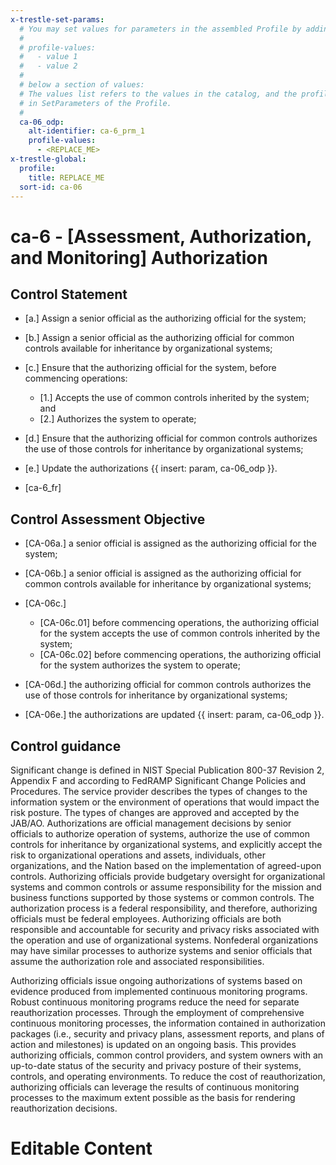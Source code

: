 ```yaml
---
x-trestle-set-params:
  # You may set values for parameters in the assembled Profile by adding
  #
  # profile-values:
  #   - value 1
  #   - value 2
  #
  # below a section of values:
  # The values list refers to the values in the catalog, and the profile-values represent values
  # in SetParameters of the Profile.
  #
  ca-06_odp:
    alt-identifier: ca-6_prm_1
    profile-values:
      - <REPLACE_ME>
x-trestle-global:
  profile:
    title: REPLACE_ME
  sort-id: ca-06
---
```


# ca-6 - \[Assessment, Authorization, and Monitoring\] Authorization

## Control Statement

- \[a.\] Assign a senior official as the authorizing official for the system;

- \[b.\] Assign a senior official as the authorizing official for common controls available for inheritance by organizational systems;

- \[c.\] Ensure that the authorizing official for the system, before commencing operations:

  - \[1.\] Accepts the use of common controls inherited by the system; and
  - \[2.\] Authorizes the system to operate;

- \[d.\] Ensure that the authorizing official for common controls authorizes the use of those controls for inheritance by organizational systems;

- \[e.\] Update the authorizations {{ insert: param, ca-06_odp }}.

- \[ca-6_fr\]

## Control Assessment Objective

- \[CA-06a.\] a senior official is assigned as the authorizing official for the system;

- \[CA-06b.\] a senior official is assigned as the authorizing official for common controls available for inheritance by organizational systems;

- \[CA-06c.\]

  - \[CA-06c.01\] before commencing operations, the authorizing official for the system accepts the use of common controls inherited by the system;
  - \[CA-06c.02\] before commencing operations, the authorizing official for the system authorizes the system to operate;

- \[CA-06d.\] the authorizing official for common controls authorizes the use of those controls for inheritance by organizational systems;

- \[CA-06e.\] the authorizations are updated {{ insert: param, ca-06_odp }}.

## Control guidance

Significant change is defined in NIST Special Publication 800-37 Revision 2, Appendix F and according to FedRAMP Significant Change Policies and Procedures. The service provider describes the types of changes to the information system or the environment of operations that would impact the risk posture. The types of changes are approved and accepted by the JAB/AO.
Authorizations are official management decisions by senior officials to authorize operation of systems, authorize the use of common controls for inheritance by organizational systems, and explicitly accept the risk to organizational operations and assets, individuals, other organizations, and the Nation based on the implementation of agreed-upon controls. Authorizing officials provide budgetary oversight for organizational systems and common controls or assume responsibility for the mission and business functions supported by those systems or common controls. The authorization process is a federal responsibility, and therefore, authorizing officials must be federal employees. Authorizing officials are both responsible and accountable for security and privacy risks associated with the operation and use of organizational systems. Nonfederal organizations may have similar processes to authorize systems and senior officials that assume the authorization role and associated responsibilities.

Authorizing officials issue ongoing authorizations of systems based on evidence produced from implemented continuous monitoring programs. Robust continuous monitoring programs reduce the need for separate reauthorization processes. Through the employment of comprehensive continuous monitoring processes, the information contained in authorization packages (i.e., security and privacy plans, assessment reports, and plans of action and milestones) is updated on an ongoing basis. This provides authorizing officials, common control providers, and system owners with an up-to-date status of the security and privacy posture of their systems, controls, and operating environments. To reduce the cost of reauthorization, authorizing officials can leverage the results of continuous monitoring processes to the maximum extent possible as the basis for rendering reauthorization decisions.

# Editable Content

<!-- Make additions and edits below -->
<!-- The above represents the contents of the control as received by the profile, prior to additions. -->
<!-- If the profile makes additions to the control, they will appear below. -->
<!-- The above markdown may not be edited but you may edit the content below, and/or introduce new additions to be made by the profile. -->
<!-- If there is a yaml header at the top, parameter values may be edited. Use --set-parameters to incorporate the changes during assembly. -->
<!-- The content here will then replace what is in the profile for this control, after running profile-assemble. -->
<!-- The current profile has no added parts for this control, but you may add new ones here. -->
<!-- Each addition must have a heading either of the form ## Control my_addition_name -->
<!-- or ## Part a. (where the a. refers to one of the control statement labels.) -->
<!-- "## Control" parts are new parts added after the statement part. -->
<!-- "## Part" parts are new parts added into the top-level statement part with that label. -->
<!-- Subparts may be added with nested hash levels of the form ### My Subpart Name -->
<!-- underneath the parent ## Control or ## Part being added -->
<!-- See https://ibm.github.io/compliance-trestle/tutorials/ssp_profile_catalog_authoring/ssp_profile_catalog_authoring for guidance. -->
